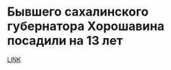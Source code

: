 # Бывшего сахалинского губернатора Хорошавина посадили на 13 лет



[LINK](https://varlamov.ru/2776590.html)